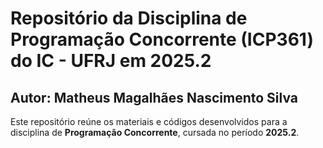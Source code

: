 # Repositório da Disciplina de Programação Concorrente (ICP361) do IC - UFRJ em 2025.2
## Autor: Matheus Magalhães Nascimento Silva

Este repositório reúne os materiais e códigos desenvolvidos para a disciplina de **Programação Concorrente**, cursada no período **2025.2**.
